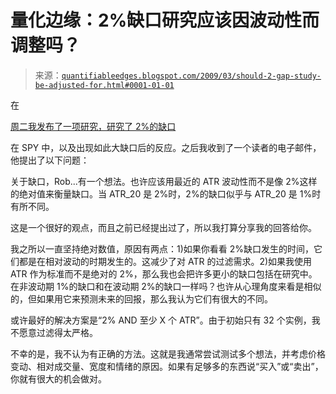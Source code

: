 <!--yml

分类：未分类

日期：2024-05-18 13:24:50

-->

# 量化边缘：2%缺口研究应该因波动性而调整吗？

> 来源：[`quantifiableedges.blogspot.com/2009/03/should-2-gap-study-be-adjusted-for.html#0001-01-01`](http://quantifiableedges.blogspot.com/2009/03/should-2-gap-study-be-adjusted-for.html#0001-01-01)

在

[周二我发布了一项研究，研究了 2%的缺口](http://quantifiableedges.blogspot.com/2009/03/is-there-still-tendency-for-2-gaps-up.html)

在 SPY 中，以及出现如此大缺口后的反应。之后我收到了一个读者的电子邮件，他提出了以下问题：

关于缺口，Rob...有一个想法。也许应该用最近的 ATR 波动性而不是像 2%这样的绝对值来衡量缺口。当 ATR_20 是 2%时，2%的缺口似乎与 ATR_20 是 1%时有所不同。

这是一个很好的观点，而且之前已经提出过了，所以我打算分享我的回答给你。

我之所以一直坚持绝对数值，原因有两点：1)如果你看看 2%缺口发生的时间，它们都是在相对波动的时期发生的。这减少了对 ATR 的过滤需求。2)如果我使用 ATR 作为标准而不是绝对的 2%，那么我也会把许多更小的缺口包括在研究中。在非波动期 1%的缺口和在波动期 2%的缺口一样吗？也许从心理角度来看是相似的，但如果用它来预测未来的回报，那么我认为它们有很大的不同。

或许最好的解决方案是“2% AND 至少 X 个 ATR”。由于初始只有 32 个实例，我不愿意过滤得太严格。

不幸的是，我不认为有正确的方法。这就是我通常尝试测试多个想法，并考虑价格变动、相对成交量、宽度和情绪的原因。如果有足够多的东西说“买入”或“卖出”，你就有很大的机会做对。
